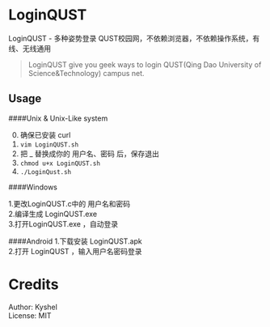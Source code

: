 # LoginQUST
LoginQUST - 多种姿势登录 QUST校园网，不依赖浏览器，不依赖操作系统，有线、无线通用
>LoginQUST give you geek ways to login QUST(Qing Dao University of Science&Technology) campus net.

## Usage

####Unix & Unix-Like system

0. 确保已安装 curl   
1.  `vim LoginQUST.sh`  
2.  把 _ 替换成你的 用户名、密码 后，保存退出
3.  `chmod u+x LoginQUST.sh`  
4.  `./LoginQust.sh`   

####Windows

1.更改LoginQUST.c中的 用户名和密码  
2.编译生成 LoginQUST.exe  
3.打开LoginQUST.exe ，自动登录  

####Android
1.下载安装 LoginQUST.apk  
2.打开 LoginQUST ，输入用户名密码登录

# Credits
Author: Kyshel  
License: MIT
